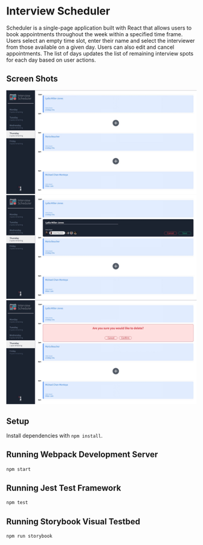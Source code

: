 # Interview Scheduler
Scheduler is a single-page application built with React that allows users to book appointments throughout the week within a specified time frame. Users select an empty time slot, enter their name and select the interviewer from those available on a given day. Users can also edit and cancel appointments. The list of days updates the list of remaining interview spots for each day based on user actions.

## Screen Shots

!["Screenshot of Display Appointments"](https://github.com/SepidehZV/scheduler/blob/master/docs/Scheduler-Display-Appointments.jpeg?raw=true)
!["Screenshot of Edit Appointment Form"](https://github.com/SepidehZV/scheduler/blob/master/docs/Scheduler-Edit-Appointments.jpeg?raw=true)
!["Screenshot of Delete Appointment"](https://github.com/SepidehZV/scheduler/blob/master/docs/Scheduler-Delete-Appointments.jpeg?raw=true)

## Setup

Install dependencies with `npm install`.

## Running Webpack Development Server

```sh
npm start
```

## Running Jest Test Framework

```sh
npm test
```

## Running Storybook Visual Testbed

```sh
npm run storybook
```
